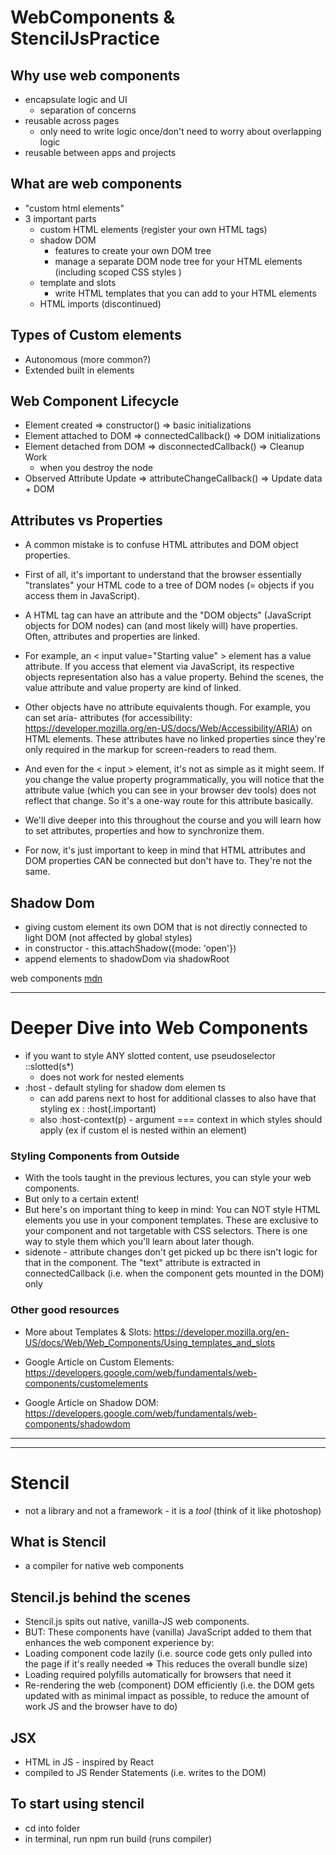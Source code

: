 # WebComponents & StencilJsPractice

## Why use web components

- encapsulate logic and UI
  - separation of concerns
- reusable across pages
  - only need to write logic once/don't need to worry about overlapping logic
- reusable between apps and projects

## What are web components

- "custom html elements"
- 3 important parts
  - custom HTML elements (register your own HTML tags)
  - shadow DOM
    - features to create your own DOM tree
    - manage a separate DOM node tree for your HTML elements (including scoped CSS styles )
  - template and slots
    - write HTML templates that you can add to your HTML elements
  - HTML imports (discontinued)

## Types of Custom elements

- Autonomous (more common?)
- Extended built in elements

## Web Component Lifecycle

- Element created => constructor() => basic initializations
- Element attached to DOM => connectedCallback() => DOM initializations
- Element detached from DOM => disconnectedCallback() => Cleanup Work
  - when you destroy the node
- Observed Attribute Update => attributeChangeCallback() => Update data + DOM

## Attributes vs Properties

- A common mistake is to confuse HTML attributes and DOM object properties.

- First of all, it's important to understand that the browser essentially "translates" your HTML code to a tree of DOM nodes (= objects if you access them in JavaScript).

- A HTML tag can have an attribute and the "DOM objects" (JavaScript objects for DOM nodes) can (and most likely will) have properties. Often, attributes and properties are linked.

- For example, an < input value="Starting value" > element has a value attribute. If you access that element via JavaScript, its respective objects representation also has a value property. Behind the scenes, the value attribute and value property are kind of linked.

- Other objects have no attribute equivalents though. For example, you can set aria- attributes (for accessibility: https://developer.mozilla.org/en-US/docs/Web/Accessibility/ARIA) on HTML elements. These attributes have no linked properties since they're only required in the markup for screen-readers to read them.

- And even for the < input > element, it's not as simple as it might seem. If you change the value property programmatically, you will notice that the attribute value (which you can see in your browser dev tools) does not reflect that change. So it's a one-way route for this attribute basically.

- We'll dive deeper into this throughout the course and you will learn how to set attributes, properties and how to synchronize them.

- For now, it's just important to keep in mind that HTML attributes and DOM properties CAN be connected but don't have to. They're not the same.

## Shadow Dom

- giving custom element its own DOM that is not directly connected to light DOM (not affected by global styles)
- in constructor - this.attachShadow({mode: 'open'})
- append elements to shadowDom via shadowRoot

web components [mdn](https://developer.mozilla.org/en-US/docs/Web/Web_Components)

<hr>

# Deeper Dive into Web Components

- if you want to style ANY slotted content, use pseudoselector ::slotted(s\*)
  - does not work for nested elements
- :host - default styling for shadow dom elemen ts
  - can add parens next to host for additional classes to also have that styling ex : :host(.important)
  - also :host-context(p) - argument === context in which styles should apply (ex if custom el is nested within an element)

### Styling Components from Outside

- With the tools taught in the previous lectures, you can style your web components.
- But only to a certain extent!
- But here's on important thing to keep in mind: You can NOT style HTML elements you use in your component templates. These are exclusive to your component and not targetable with CSS selectors. There is one way to style them which you'll learn about later though.
- sidenote - attribute changes don't get picked up bc there isn't logic for that in the component. The "text" attribute is extracted in connectedCallback (i.e. when the component gets mounted in the DOM) only

### Other good resources

- More about Templates & Slots: https://developer.mozilla.org/en-US/docs/Web/Web_Components/Using_templates_and_slots

- Google Article on Custom Elements: https://developers.google.com/web/fundamentals/web-components/customelements

- Google Article on Shadow DOM: https://developers.google.com/web/fundamentals/web-components/shadowdom

<hr>
<hr>

# Stencil

- not a library and not a framework - it is a _tool_ (think of it like photoshop)

## What is Stencil

- a compiler for native web components

## Stencil.js behind the scenes

- Stencil.js spits out native, vanilla-JS web components.
- BUT: These components have (vanilla) JavaScript added to them that enhances the web component experience by:
- Loading component code lazily (i.e. source code gets only pulled into the page if it's really needed => This reduces the overall bundle size)
- Loading required polyfills automatically for browsers that need it
- Re-rendering the web (component) DOM efficiently (i.e. the DOM gets updated with as minimal impact as possible, to reduce the amount of work JS and the browser have to do)

## JSX

- HTML in JS - inspired by React
- compiled to JS Render Statements (i.e. writes to the DOM)

## To start using stencil

- cd into folder
- in terminal, run npm run build (runs compiler)
